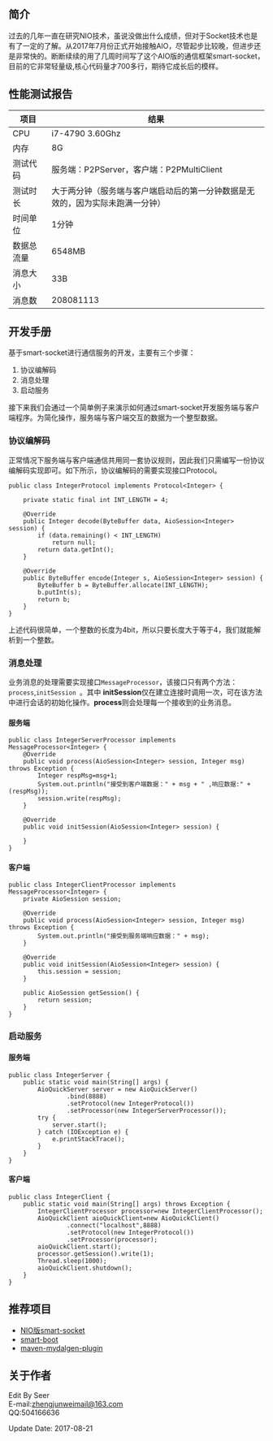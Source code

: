 ## 简介
过去的几年一直在研究NIO技术，虽说没做出什么成绩，但对于Socket技术也是有了一定的了解。从2017年7月份正式开始接触AIO，尽管起步比较晚，但进步还是非常快的。断断续续的用了几周时间写了这个AIO版的通信框架smart-socket，目前的它非常轻量级,核心代码量才700多行，期待它成长后的模样。

## 性能测试报告

| 项目 | 结果 |
| --- | --- |
|CPU| i7-4790 3.60Ghz|
|内存| 8G|
|测试代码|服务端：P2PServer，客户端：P2PMultiClient|
|测试时长|大于两分钟（服务端与客户端启动后的第一分钟数据是无效的，因为实际未跑满一分钟）
|时间单位|1分钟|
|数据总流量|6548MB|
|消息大小|33B|
|消息数|208081113|

## 开发手册
基于smart-socket进行通信服务的开发，主要有三个步骤：

1. 协议编解码
2. 消息处理
3. 启动服务

接下来我们会通过一个简单例子来演示如何通过smart-socket开发服务端与客户端程序。为简化操作，服务端与客户端交互的数据为一个整型数据。
### 协议编解码
正常情况下服务端与客户端通信共用同一套协议规则，因此我们只需编写一份协议编解码实现即可。如下所示，协议编解码的需要实现接口Protocol。

	public class IntegerProtocol implements Protocol<Integer> {

	    private static final int INT_LENGTH = 4;
	
	    @Override
	    public Integer decode(ByteBuffer data, AioSession<Integer> session) {
	        if (data.remaining() < INT_LENGTH)
	            return null;
	        return data.getInt();
	    }
	
	    @Override
	    public ByteBuffer encode(Integer s, AioSession<Integer> session) {
	        ByteBuffer b = ByteBuffer.allocate(INT_LENGTH);
	        b.putInt(s);
	        return b;
	    }
	}

上述代码很简单，一个整数的长度为4bit，所以只要长度大于等于4，我们就能解析到一个整数。

### 消息处理
业务消息的处理需要实现接口`MessageProcessor`，该接口只有两个方法：`process`,`initSession `。其中 **initSession**仅在建立连接时调用一次，可在该方法中进行会话的初始化操作。**process**则会处理每一个接收到的业务消息。
#### 服务端
	public class IntegerServerProcessor implements MessageProcessor<Integer> {
	    @Override
	    public void process(AioSession<Integer> session, Integer msg) throws Exception {
	        Integer respMsg=msg+1;
	        System.out.println("接受到客户端数据：" + msg + " ,响应数据:" + (respMsg));
	        session.write(respMsg);
	    }
	
	    @Override
	    public void initSession(AioSession<Integer> session) {
	
	    }
	}
	
#### 客户端
	public class IntegerClientProcessor implements MessageProcessor<Integer> {
	    private AioSession session;
	
	    @Override
	    public void process(AioSession<Integer> session, Integer msg) throws Exception {
	        System.out.println("接受到服务端响应数据：" + msg);
	    }
	
	    @Override
	    public void initSession(AioSession<Integer> session) {
	        this.session = session;
	    }
	
	    public AioSession getSession() {
	        return session;
	    }
	}

### 启动服务
#### 服务端
	public class IntegerServer {
	    public static void main(String[] args) {
	        AioQuickServer server = new AioQuickServer()
	                .bind(8888)
	                .setProtocol(new IntegerProtocol())
	                .setProcessor(new IntegerServerProcessor());
	        try {
	            server.start();
	        } catch (IOException e) {
	            e.printStackTrace();
	        }
	    }
	}
	
#### 客户端
	public class IntegerClient {
	    public static void main(String[] args) throws Exception {
	        IntegerClientProcessor processor=new IntegerClientProcessor();
	        AioQuickClient aioQuickClient=new AioQuickClient()
	                .connect("localhost",8888)
	                .setProtocol(new IntegerProtocol())
	                .setProcessor(processor);
	        aioQuickClient.start();
	        processor.getSession().write(1);
	        Thread.sleep(1000);
	        aioQuickClient.shutdown();
	    }
	}
## 推荐项目
- [NIO版smart-socket](http://git.oschina.net/smartdms/smart-socket)
- [smart-boot](http://git.oschina.net/smartboot/smart-boot)
- [maven-mydalgen-plugin](http://git.oschina.net/smartboot/maven-mydalgen-plugin)

## 关于作者
Edit By Seer  
E-mail:zhengjunweimail@163.com  
QQ:504166636

Update Date: 2017-08-21